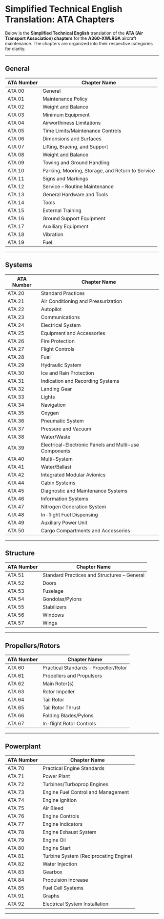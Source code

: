 # Simplified Technical English Translation: ATA Chapters

Below is the **Simplified Technical English** translation of the **ATA (Air Transport Association) chapters** for the **A360-XWLRGA** aircraft maintenance. The chapters are organized into their respective categories for clarity.

---

## **General**

| **ATA Number** | **Chapter Name**           |
|----------------|----------------------------|
| ATA 00         | General                    |
| ATA 01         | Maintenance Policy         |
| ATA 02         | Weight and Balance         |
| ATA 03         | Minimum Equipment          |
| ATA 04         | Airworthiness Limitations  |
| ATA 05         | Time Limits/Maintenance Controls |
| ATA 06         | Dimensions and Surfaces    |
| ATA 07         | Lifting, Bracing, and Support |
| ATA 08         | Weight and Balance         |
| ATA 09         | Towing and Ground Handling |
| ATA 10         | Parking, Mooring, Storage, and Return to Service |
| ATA 11         | Signs and Markings         |
| ATA 12         | Service – Routine Maintenance |
| ATA 13         | General Hardware and Tools |
| ATA 14         | Tools                      |
| ATA 15         | External Training          |
| ATA 16         | Ground Support Equipment   |
| ATA 17         | Auxiliary Equipment        |
| ATA 18         | Vibration                  |
| ATA 19         | Fuel                       |

---

## **Systems**

| **ATA Number** | **Chapter Name**                  |
|----------------|------------------------------------|
| ATA 20         | Standard Practices                 |
| ATA 21         | Air Conditioning and Pressurization|
| ATA 22         | Autopilot                          |
| ATA 23         | Communications                     |
| ATA 24         | Electrical System                  |
| ATA 25         | Equipment and Accessories          |
| ATA 26         | Fire Protection                    |
| ATA 27         | Flight Controls                    |
| ATA 28         | Fuel                               |
| ATA 29         | Hydraulic System                   |
| ATA 30         | Ice and Rain Protection            |
| ATA 31         | Indication and Recording Systems   |
| ATA 32         | Landing Gear                       |
| ATA 33         | Lights                             |
| ATA 34         | Navigation                         |
| ATA 35         | Oxygen                             |
| ATA 36         | Pneumatic System                   |
| ATA 37         | Pressure and Vacuum                |
| ATA 38         | Water/Waste                        |
| ATA 39         | Electrical-Electronic Panels and Multi-use Components |
| ATA 40         | Multi-System                       |
| ATA 41         | Water/Ballast                      |
| ATA 42         | Integrated Modular Avionics        |
| ATA 44         | Cabin Systems                      |
| ATA 45         | Diagnostic and Maintenance Systems |
| ATA 46         | Information Systems                |
| ATA 47         | Nitrogen Generation System         |
| ATA 48         | In-flight Fuel Dispensing          |
| ATA 49         | Auxiliary Power Unit               |
| ATA 50         | Cargo Compartments and Accessories |

---

## **Structure**

| **ATA Number** | **Chapter Name**             |
|----------------|-------------------------------|
| ATA 51         | Standard Practices and Structures – General |
| ATA 52         | Doors                         |
| ATA 53         | Fuselage                      |
| ATA 54         | Gondolas/Pylons               |
| ATA 55         | Stabilizers                   |
| ATA 56         | Windows                       |
| ATA 57         | Wings                         |

---

## **Propellers/Rotors**

| **ATA Number** | **Chapter Name**            |
|----------------|------------------------------|
| ATA 60         | Practical Standards – Propeller/Rotor |
| ATA 61         | Propellers and Propulsors     |
| ATA 62         | Main Rotor(s)                |
| ATA 63         | Rotor Impeller               |
| ATA 64         | Tail Rotor                   |
| ATA 65         | Tail Rotor Thrust            |
| ATA 66         | Folding Blades/Pylons        |
| ATA 67         | In-flight Rotor Controls     |

---

## **Powerplant**

| **ATA Number** | **Chapter Name**                            |
|----------------|----------------------------------------------|
| ATA 70         | Practical Engine Standards                  |
| ATA 71         | Power Plant                                  |
| ATA 72         | Turbines/Turboprop Engines                   |
| ATA 73         | Engine Fuel Control and Management          |
| ATA 74         | Engine Ignition                              |
| ATA 75         | Air Bleed                                    |
| ATA 76         | Engine Controls                              |
| ATA 77         | Engine Indicators                            |
| ATA 78         | Engine Exhaust System                        |
| ATA 79         | Engine Oil                                   |
| ATA 80         | Engine Start                                 |
| ATA 81         | Turbine System (Reciprocating Engine)        |
| ATA 82         | Water Injection                              |
| ATA 83         | Gearbox                                      |
| ATA 84         | Propulsion Increase                          |
| ATA 85         | Fuel Cell Systems                            |
| ATA 91         | Graphs                                       |
| ATA 92         | Electrical System Installation               |

---

